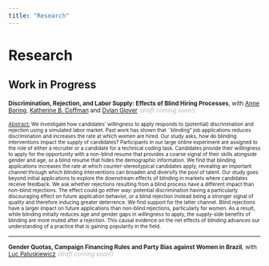 ```yaml
---
title: "Research"
---
```


# Research

## Work in Progress

<small> <strong style="color:#211e29;">Discrimination, Rejection, and Labor Supply: Effects of Blind Hiring Processes</strong >, with [Anne Boring](http://www.anneboring.com/), [Katherine B. Coffman](https://sites.google.com/site/kbaldigacoffman/) and [Dylan Glover](https://sites.google.com/site/dylanglover/home) _<span style="color:#b7b6b7;">(draft coming soon!)</span>_  </small>

 <p style="font-size: x-small;">
<ins style="color:#211e29;"> Abstract:</ins> We investigate how candidates’ willingness to apply responds to (potential) discrimination and rejection using a simulated labor market. Past work has shown that ``blinding” job applications reduces discrimination and increases the rate at which women are hired. Our study asks, how do blinding interventions impact the supply of candidates? Participants in our large online experiment are assigned to the role of either a recruiter or a candidate for a technical coding task. Candidates provide their willingness to apply for the opportunity with a non-blind resume that provides a coarse signal of their skills alongside gender and age, or a blind resume that hides the demographic information. We find that blinding applications increases the rate at which counter-stereotypical candidates apply, revealing an important channel through which blinding interventions can broaden and diversify the pool of talent. Our study goes beyond initial applications to explore the downstream effects of blinding in markets where candidates receive feedback. We ask whether rejections resulting from a blind process have a different impact than non-blind rejections. The effect could go either way: potential discrimination having a particularly discouraging effect on future application behavior, or a blind rejection instead being a stronger signal of quality and therefore inducing greater deterrence. We find support for the latter channel. Blind rejections have a larger impact on future applications than non-blind rejections, particularly for women. As a result, while blinding initially reduces age and gender gaps in willingness to apply, the supply-side benefits of blinding are more muted after a rejection. This causal evidence on the net effects of blinding advances our understanding of a practice that is gaining popularity in the field.  
</p>

---

<small> <strong style="color:#211e29;">Gender Quotas, Campaign Financing Rules and Party Bias against Women in Brazil</strong>, with [Luc Paluskiewicz](https://lucpaluskiewicz.github.io/) _<span style="color:#b7b6b7;">(draft coming soon!)</span>_  </small>

<!---
  <small>
    Abstract
  </small>
-->
